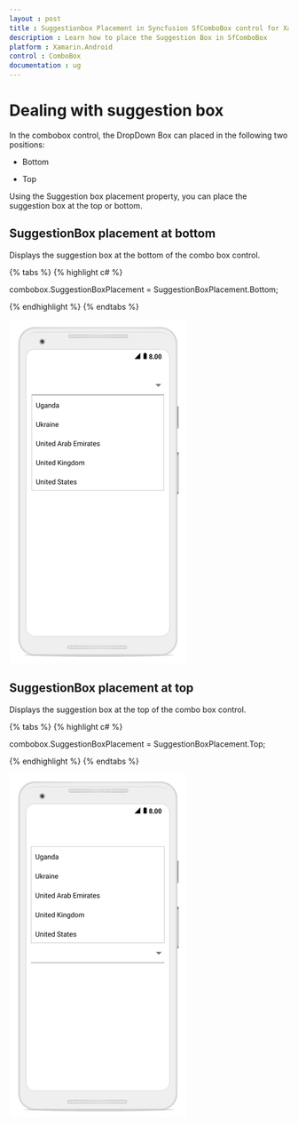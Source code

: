 ```yaml
---
layout : post
title : Suggestionbox Placement in Syncfusion SfComboBox control for Xamarin.Android
description : Learn how to place the Suggestion Box in SfComboBox
platform : Xamarin.Android 
control : ComboBox
documentation : ug
---
```


# Dealing with suggestion box 
In the combobox control, the DropDown Box can placed in the following two positions:

* Bottom 

* Top 

Using the Suggestion box placement property, you can place the suggestion box at the top or bottom. 

## SuggestionBox placement at bottom

Displays the suggestion box at the bottom of the combo box control. 
 
{% tabs %}
{% highlight c# %}

combobox.SuggestionBoxPlacement = SuggestionBoxPlacement.Bottom; 
 
{% endhighlight %}
{% endtabs %}

![](images/bottom.png)

## SuggestionBox placement at top

Displays the suggestion box at the top of the combo box control. 
 
{% tabs %}
{% highlight c# %}

combobox.SuggestionBoxPlacement = SuggestionBoxPlacement.Top; 
 
{% endhighlight %}
{% endtabs %}

![](images/top.png)